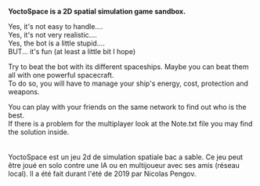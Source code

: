 **YoctoSpace is a 2D spatial simulation game sandbox.**

Yes, it's not easy to handle....\
Yes, it's not very realistic....\
Yes, the bot is a little stupid....\
BUT... it's fun (at least a little bit I hope)

Try to beat the bot with its different spaceships. Maybe you can beat them all with one powerful spacecraft.\
To do so, you will have to manage your ship's energy, cost, protection and weapons.

You can play with your friends on the same network to find out who is the best.\
If there is a problem for the multiplayer look at the Note.txt file you may find the solution inside.\
\
\
YoctoSpace est un jeu 2d de simulation spatiale bac a sable.
Ce jeu peut être joué en solo contre une IA ou en multijoueur avec ses amis (réseau local).
Il a été fait durant l'été de 2019 par Nicolas Pengov.
